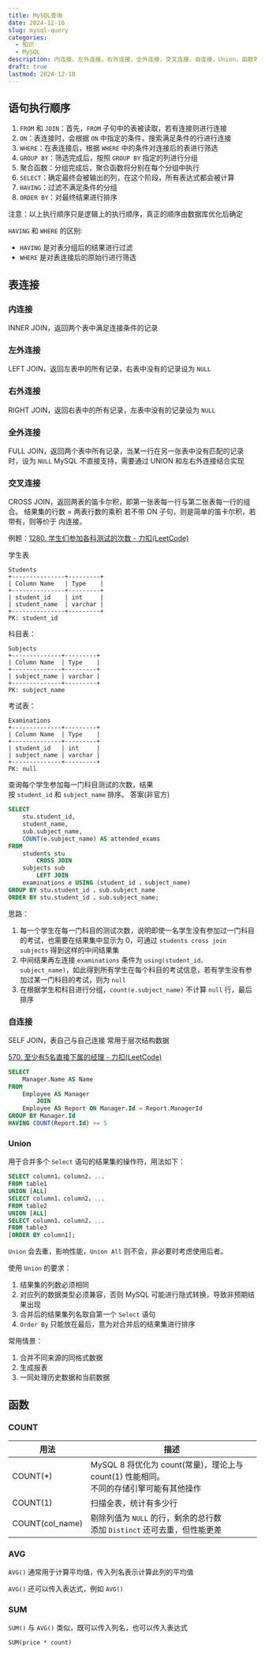 ```yaml
---
title: MySQL查询
date: 2024-12-16
slug: mysql-query
categories:
  - 知识
  - MySQL
description: 内连接，左外连接，右外连接，全外连接，交叉连接，自连接，Union，函数等......
draft: true
lastmod: 2024-12-18
---
```

## 语句执行顺序

1. `FROM` 和 `JOIN`：首先，`FROM` 子句中的表被读取，若有连接则进行连接
2. `ON`：表连接时，会根据 `ON` 中指定的条件，搜索满足条件的行进行连接
3. `WHERE`：在表连接后，根据 `WHERE` 中的条件对连接后的表进行筛选
4. `GROUP BY`：筛选完成后，按照 `GROUP BY` 指定的列进行分组
5. 聚合函数：分组完成后，聚合函数将分别在每个分组中执行
6. `SELECT`：确定最终会被输出的列，在这个阶段，所有表达式都会被计算
7. `HAVING`：过滤不满足条件的分组
8. `ORDER BY`：对最终结果进行排序

注意：以上执行顺序只是逻辑上的执行顺序，真正的顺序由数据库优化后确定

`HAVING` 和 `WHERE` 的区别:
- `HAVING` 是对表分组后的结果进行过滤
- `WHERE` 是对表连接后的原始行进行筛选
## 表连接

### 内连接

INNER JOIN，返回两个表中满足连接条件的记录



### 左外连接

LEFT JOIN，返回左表中的所有记录，右表中没有的记录设为 `NULL`



### 右外连接

RIGHT JOIN，返回右表中的所有记录，左表中没有的记录设为 `NULL`



### 全外连接

FULL JOIN，返回两个表中所有记录，当某一行在另一张表中没有匹配的记录时，设为 `NULL`
MySQL 不直接支持，需要通过 UNION 和左右外连接结合实现



### 交叉连接

CROSS JOIN，返回两表的笛卡尔积，即第一张表每一行与第二张表每一行的组合。
结果集的行数 = 两表行数的乘积
若不带 ON 子句，则是简单的笛卡尔积，若带有，则等价于 内连接。

例题：[1280. 学生们参加各科测试的次数 - 力扣(LeetCode)](https://leetcode.cn/problems/students-and-examinations/description/?envType=study-plan-v2&envId=sql-free-50)

学生表
```
Students
+---------------+---------+
| Column Name   | Type    |
+---------------+---------+
| student_id    | int     |
| student_name  | varchar |
+---------------+---------+
PK: student_id
```
科目表：
```
Subjects
+--------------+---------+
| Column Name  | Type    |
+--------------+---------+
| subject_name | varchar |
+--------------+---------+
PK: subject_name
```
考试表：

```
Examinations
+--------------+---------+
| Column Name  | Type    |
+--------------+---------+
| student_id   | int     |
| subject_name | varchar |
+--------------+---------+
PK: null
```

查询每个学生参加每一门科目测试的次数，结果按 `student_id` 和 `subject_name` 排序。
答案(非官方)
```sql
SELECT 
    stu.student_id,
    student_name,
    sub.subject_name,
    COUNT(e.subject_name) AS attended_exams
FROM
    students stu
        CROSS JOIN
    subjects sub
        LEFT JOIN
    examinations e USING (student_id ，subject_name)
GROUP BY stu.student_id ，sub.subject_name
ORDER BY stu.student_id ，sub.subject_name;
```

思路：
1. 每一个学生在每一门科目的测试次数，说明即使一名学生没有参加过一门科目的考试，也需要在结果集中显示为 0，可通过 `students cross join subjects` 得到这样的中间结果集
2. 中间结果再左连接 `examinations` 条件为 `using(student_id，subject_name)`，如此得到所有学生在每个科目的考试信息，若有学生没有参加过某一门科目的考试，则为 `null`
3. 在根据学生和科目进行分组，`count(e.subject_name)` 不计算 `null` 行，最后排序
### 自连接

SELF JOIN，表自己与自己连接
常用于层次结构数据

[570. 至少有5名直接下属的经理 - 力扣(LeetCode)](https://leetcode.cn/problems/managers-with-at-least-5-direct-reports/description/?envType=study-plan-v2&envId=sql-free-50)

```sql
SELECT 
    Manager.Name AS Name
FROM
    Employee AS Manager
        JOIN
    Employee AS Report ON Manager.Id = Report.ManagerId
GROUP BY Manager.Id
HAVING COUNT(Report.Id) >= 5
```

### Union

用于合并多个 `Select` 语句的结果集的操作符，用法如下：

```sql
SELECT column1，column2，...
FROM table1
UNION [ALL]
SELECT column1，column2，...
FROM table2
UNION [ALL]
SELECT column1，column2，...
FROM table3
[ORDER BY column1];
```

`Union` 会去重，影响性能，`Union All` 则不会，非必要时考虑使用后者。

使用 `Union` 的要求：

1. 结果集的列数必须相同
2. 对应列的数据类型必须兼容，否则 MySQL 可能进行隐式转换，导致非预期结果出现
3. 合并后的结果集列名取自第一个 `Select` 语句
4. `Order By` 只能放在最后，意为对合并后的结果集进行排序

常用情景：

1. 合并不同来源的同格式数据
2. 生成报表
3. 一同处理历史数据和当前数据

## 函数

### COUNT

| 用法            | 描述                                                         |
| --------------- | ------------------------------------------------------------ |
| COUNT(*)        | MySQL 8 将优化为 count(常量)，理论上与 count(1) 性能相同。<br />不同的存储引擎可能有其他操作 |
| COUNT(1)        | 扫描全表，统计有多少行                                       |
| COUNT(col_name) | 剔除列值为 `NULL` 的行，剩余的总行数<br />添加 `Distinct` 还可去重，但性能更差 |
### AVG

`AVG()` 通常用于计算平均值，传入列名表示计算此列的平均值

`AVG()` 还可以传入表达式，例如 `AVG()` 

### SUM

`SUM()` 与 `AVG()` 类似，既可以传入列名，也可以传入表达式

`SUM(price * count)`
